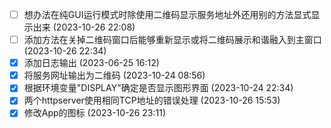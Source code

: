 - [ ] 想办法在纯GUI运行模式时除使用二维码显示服务地址外还用别的方法显式显示出来 (2023-10-26 22:08)
- [ ] 添加方法在关掉二维码窗口后能够重新显示或将二维码展示和谐融入到主窗口 (2023-10-26 22:34)
- [X] 添加日志输出 (2023-06-25 16:12)
- [X] 将服务网址输出为二维码 (2023-10-24 08:56)
- [X] 根据环境变量"DISPLAY"确定是否显示图形界面 (2023-10-24 22:34)
- [X] 两个httpserver使用相同TCP地址的错误处理 (2023-10-26 15:53)
- [X] 修改App的图标 (2023-10-26 23:11)
